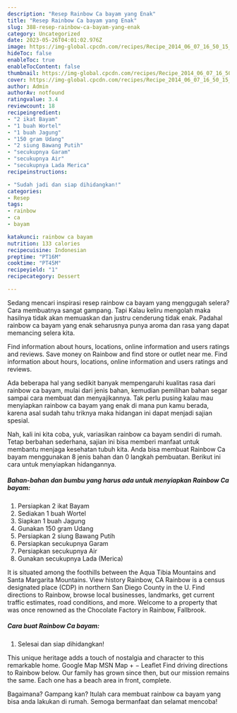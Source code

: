```yaml
---
description: "Resep Rainbow Ca bayam yang Enak"
title: "Resep Rainbow Ca bayam yang Enak"
slug: 388-resep-rainbow-ca-bayam-yang-enak
category: Uncategorized
date: 2023-05-26T04:01:02.976Z
image: https://img-global.cpcdn.com/recipes/Recipe_2014_06_07_16_50_15_161_6a1d23_original_20130907_093531/680x482cq70/rainbow-ca-bayam-foto-resep-utama.jpg
hideToc: false
enableToc: true
enableTocContent: false
thumbnail: https://img-global.cpcdn.com/recipes/Recipe_2014_06_07_16_50_15_161_6a1d23_original_20130907_093531/680x482cq70/rainbow-ca-bayam-foto-resep-utama.jpg
cover: https://img-global.cpcdn.com/recipes/Recipe_2014_06_07_16_50_15_161_6a1d23_original_20130907_093531/680x482cq70/rainbow-ca-bayam-foto-resep-utama.jpg
author: Admin
authorAv: notfound
ratingvalue: 3.4
reviewcount: 18
recipeingredient:
- "2 ikat Bayam"
- "1 buah Wortel"
- "1 buah Jagung"
- "150 gram Udang"
- "2 siung Bawang Putih"
- "secukupnya Garam"
- "secukupnya Air"
- "secukupnya Lada Merica"
recipeinstructions:

- "Sudah jadi dan siap dihidangkan!"
categories:
- Resep
tags:
- rainbow
- ca
- bayam

katakunci: rainbow ca bayam 
nutrition: 133 calories
recipecuisine: Indonesian
preptime: "PT16M"
cooktime: "PT45M"
recipeyield: "1"
recipecategory: Dessert

---
```



Sedang mencari inspirasi resep rainbow ca bayam yang menggugah selera? Cara membuatnya sangat gampang. Tapi Kalau keliru mengolah maka hasilnya tidak akan memuaskan dan justru cenderung tidak enak. Padahal rainbow ca bayam yang enak seharusnya punya aroma dan rasa yang dapat memancing selera kita.


Find information about hours, locations, online information and users ratings and reviews. Save money on Rainbow and find store or outlet near me. Find information about hours, locations, online information and users ratings and reviews.

Ada beberapa hal yang sedikit banyak mempengaruhi kualitas rasa dari rainbow ca bayam, mulai dari jenis bahan, kemudian pemilihan bahan segar sampai cara membuat dan menyajikannya. Tak perlu pusing kalau mau menyiapkan rainbow ca bayam yang enak di mana pun kamu berada, karena asal sudah tahu triknya maka hidangan ini dapat menjadi sajian spesial.


Nah, kali ini kita coba, yuk, variasikan rainbow ca bayam sendiri di rumah. Tetap berbahan sederhana, sajian ini bisa memberi manfaat untuk membantu menjaga kesehatan tubuh kita. Anda bisa membuat Rainbow Ca bayam menggunakan 8 jenis bahan dan 0 langkah pembuatan. Berikut ini cara untuk menyiapkan hidangannya.

<!--inarticleads1-->

##### Bahan-bahan dan bumbu yang harus ada untuk menyiapkan Rainbow Ca bayam:

1. Persiapkan 2 ikat Bayam
1. Sediakan 1 buah Wortel
1. Siapkan 1 buah Jagung
1. Gunakan 150 gram Udang
1. Persiapkan 2 siung Bawang Putih
1. Persiapkan secukupnya Garam
1. Persiapkan secukupnya Air
1. Gunakan secukupnya Lada (Merica)


It is situated among the foothills between the Aqua Tibia Mountains and Santa Margarita Mountains. View history Rainbow, CA Rainbow is a census designated place (CDP) in northern San Diego County in the U. Find directions to Rainbow, browse local businesses, landmarks, get current traffic estimates, road conditions, and more. Welcome to a property that was once renowned as the Chocolate Factory in Rainbow, Fallbrook. 

<!--inarticleads2-->

##### Cara buat Rainbow Ca bayam:


1. Selesai dan siap dihidangkan!

This unique heritage adds a touch of nostalgia and character to this remarkable home. Google Map MSN Map + − Leaflet Find driving directions to Rainbow below. Our family has grown since then, but our mission remains the same. Each one has a beach area in front, complete. 

Bagaimana? Gampang kan? Itulah cara membuat rainbow ca bayam yang bisa anda lakukan di rumah. Semoga bermanfaat dan selamat mencoba!
